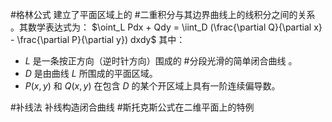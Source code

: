 #格林公式 建立了平面区域上的 #二重积分与其边界曲线上的线积分之间的关系 。其数学表达式为：
$\oint_L Pdx + Qdy = \iint_D (\frac{\partial Q}{\partial x} - \frac{\partial P}{\partial y}) dxdy$
其中：
*   $L$ 是一条按正方向（逆时针方向）围成的 #分段光滑的简单闭合曲线 。
*   $D$ 是由曲线 $L$ 所围成的平面区域。
*   $P(x, y)$ 和 $Q(x, y)$ 在包含 $D$ 的某个开区域上具有一阶连续偏导数。

#补线法 补线构造闭合曲线 
#斯托克斯公式在二维平面上的特例